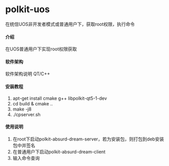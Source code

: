 # polkit-uos
在统信UOS非开发者模式或普通用户下，获取root权限，执行命令

#### 介绍
在UOS普通用户下实现root权限获取

#### 软件架构
软件架构说明
QT/C++

#### 安装教程

1.  apt-get install cmake g++ libpolkit-qt5-1-dev
2.  cd build & cmake ..
3.  make -j8
4. ./cpserver.sh
#### 使用说明

1.  在root下启动polkit-absurd-dream-server，若为安装包，则打包到deb安装包中并签名
2.  在普通用户下启动polkit-absurd-dream-client
3.  输入命令查询
